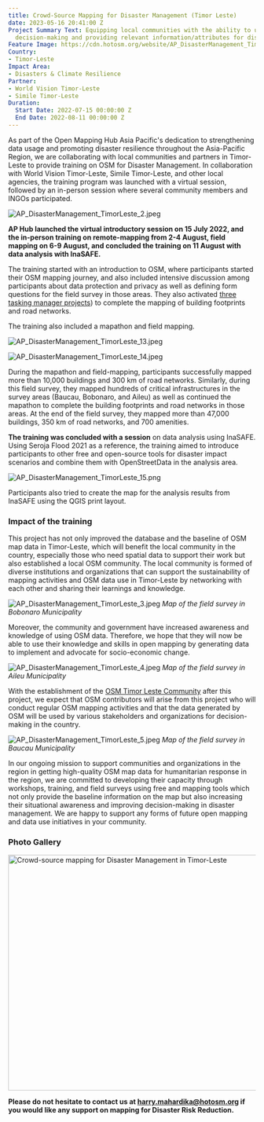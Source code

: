 ```yaml
---
title: Crowd-Source Mapping for Disaster Management (Timor Leste)
date: 2023-05-16 20:41:00 Z
Project Summary Text: Equipping local communities with the ability to use OSM for
  decision-making and providing relevant information/attributes for disaster management.
Feature Image: https://cdn.hotosm.org/website/AP_DisasterManagement_TimorLeste_1.jpeg
Country:
- Timor-Leste
Impact Area:
- Disasters & Climate Resilience
Partner:
- World Vision Timor-Leste
- Simile Timor-Leste
Duration:
  Start Date: 2022-07-15 00:00:00 Z
  End Date: 2022-08-11 00:00:00 Z
---
```


As part of the Open Mapping Hub Asia Pacific's dedication to strengthening data usage and promoting disaster resilience throughout the Asia-Pacific Region, we are collaborating with local communities and partners in Timor-Leste to provide training on OSM for Disaster Management. In collaboration with World Vision Timor-Leste, Simile Timor-Leste, and other local agencies, the training program was launched with a virtual session, followed by an in-person session where several community members and INGOs participated.

![AP_DisasterManagement_TimorLeste_2.jpeg](https://cdn.hotosm.org/website/AP_DisasterManagement_TimorLeste_2.jpeg)

**AP Hub launched the virtual introductory session on 15 July 2022, and the in-person training on remote-mapping from 2-4 August, field mapping on 6-9 August, and concluded the training on 11 August with data analysis with InaSAFE.**

The training started with an introduction to OSM, where participants started their OSM mapping journey, and also included intensive discussion among participants about data protection and privacy as well as defining form questions for the field survey in those areas. They also activated [three tasking manager projects](https://tasks.hotosm.org/explore?text=crowd)) to complete the mapping of building footprints and road networks.
 
The training also included a mapathon and field mapping. 

![AP_DisasterManagement_TimorLeste_13.jpeg](https://cdn.hotosm.org/website/AP_DisasterManagement_TimorLeste_13.jpeg)

![AP_DisasterManagement_TimorLeste_14.jpeg](https://cdn.hotosm.org/website/AP_DisasterManagement_TimorLeste_14.jpeg)

During the mapathon and field-mapping, participants successfully mapped more than 10,000 buildings and 300 km of road networks. Similarly, during this field survey, they mapped hundreds of critical infrastructures in the survey areas (Baucau, Bobonaro, and Aileu) as well as continued the mapathon to complete the building footprints and road networks in those areas. At the end of the field survey, they mapped more than 47,000 buildings, 350 km of road networks, and 700 amenities.

**The training was concluded with a session** on data analysis using InaSAFE. Using Seroja Flood 2021 as a reference, the training aimed to introduce participants to other free and open-source tools for disaster impact scenarios and combine them with OpenStreetData in the analysis area.

![AP_DisasterManagement_TimorLeste_15.png](https://cdn.hotosm.org/website/AP_DisasterManagement_TimorLeste_15.png)

Participants also tried to create the map for the analysis results from InaSAFE using the QGIS print layout.

### Impact of the training

This project has not only improved the database and the baseline of OSM map data in Timor-Leste, which will benefit the local community in the country, especially those who need spatial data to support their work but also established a local OSM community. The local community is formed of diverse institutions and organizations that can support the sustainability of mapping activities and OSM data use in Timor-Leste by networking with each other and sharing their learnings and knowledge.

![AP_DisasterManagement_TimorLeste_3.jpeg](https://cdn.hotosm.org/website/AP_DisasterManagement_TimorLeste_3.jpeg)
*Map of the field survey in Bobonaro Municipality*

Moreover, the community and government have increased awareness and knowledge of using OSM data. Therefore, we hope that they will now be able to use their knowledge and skills in open mapping by generating data to implement and advocate for socio-economic change.

![AP_DisasterManagement_TimorLeste_4.jpeg](https://cdn.hotosm.org/website/AP_DisasterManagement_TimorLeste_4.jpeg)
*Map of the field survey in Aileu Municipality*

With the establishment of the [OSM Timor Leste Community](https://www.facebook.com/groups/815552739879158) after this project, we expect that OSM contributors will arise from this project who will conduct regular OSM mapping activities and that the data generated by OSM will be used by various stakeholders and organizations for decision-making in the country.

![AP_DisasterManagement_TimorLeste_5.jpeg](https://cdn.hotosm.org/website/AP_DisasterManagement_TimorLeste_5.jpeg)
*Map of the field survey in Baucau Municipality*

In our ongoing mission to support communities and organizations in the region in getting high-quality OSM map data for humanitarian response in the region, we are committed to developing their capacity through workshops, training, and field surveys using free and mapping tools which not only provide the baseline information on the map but also increasing their situational awareness and improving decision-making in disaster management.
We are happy to support any forms of future open mapping and data use initiatives in your community.

### Photo Gallery
<a data-flickr-embed="true" href="https://www.flickr.com/photos/hotosm/albums/72177720305520375" title="Crowd-source mapping for Disaster Management in Timor-Leste"><img src="https://live.staticflickr.com/65535/52649437682_5acdafbcf4_z.jpg" width="640" height="480" alt="Crowd-source mapping for Disaster Management in Timor-Leste"/></a><script async src="//embedr.flickr.com/assets/client-code.js" charset="utf-8"></script>

**Please do not hesitate to contact us at harry.mahardika@hotosm.org if you would like any support on mapping for Disaster Risk Reduction.**